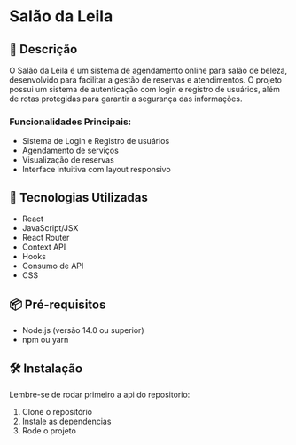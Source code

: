 # Salão da Leila

## 📝 Descrição
O Salão da Leila é um sistema de agendamento online para salão de beleza, desenvolvido para facilitar a gestão de reservas e atendimentos. O projeto possui um sistema de autenticação com login e registro de usuários, além de rotas protegidas para garantir a segurança das informações.

### Funcionalidades Principais:
- Sistema de Login e Registro de usuários
- Agendamento de serviços
- Visualização de reservas
- Interface intuitiva com layout responsivo

## 🚀 Tecnologias Utilizadas
- React
- JavaScript/JSX
- React Router
- Context API
- Hooks
- Consumo de API
- CSS

## 📦 Pré-requisitos
- Node.js (versão 14.0 ou superior)
- npm ou yarn

## 🛠️ Instalação
Lembre-se de rodar primeiro a api do repositorio: 

1. Clone o repositório
2. Instale as dependencias
3. Rode o projeto